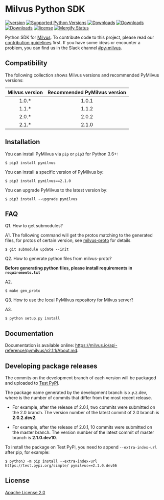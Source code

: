 # Milvus Python SDK

[![version](https://img.shields.io/pypi/v/pymilvus.svg?color=blue)](https://pypi.org/project/pymilvus/)
[![Supported Python Versions](https://img.shields.io/pypi/pyversions/pymilvus?logo=python&logoColor=blue)](https://pypi.org/project/pymilvus/)
[![Downloads](https://pepy.tech/badge/pymilvus)](https://pepy.tech/project/pymilvus)
[![Downloads](https://pepy.tech/badge/pymilvus/month)](https://pepy.tech/project/pymilvus/month)
[![Downloads](https://pepy.tech/badge/pymilvus/week)](https://pepy.tech/project/pymilvus/week)
[![license](https://img.shields.io/hexpm/l/plug.svg?color=green)](https://github.com/milvus-io/pymilvus/blob/master/LICENSE)
[![Mergify Status][mergify-status]][mergify]


Python SDK for [Milvus](https://github.com/milvus-io/milvus). To contribute code to this project, please read our [contribution guidelines](https://github.com/milvus-io/milvus/blob/master/CONTRIBUTING.md) first. If you have some ideas or encounter a problem, you can find us in the Slack channel [#py-milvus](https://milvusio.slack.com/archives/C024XTWMT4L).


## Compatibility
The following collection shows Milvus versions and recommended PyMilvus versions:

|Milvus version| Recommended PyMilvus version |
|:-----:|:-----:|
| 1.0.* | 1.0.1 |
| 1.1.* | 1.1.2 |
| 2.0.* | 2.0.2 |
| 2.1.* | 2.1.0 |


## Installation

You can install PyMilvus via `pip` or `pip3` for Python 3.6+:

```shell
$ pip3 install pymilvus
```

You can install a specific version of PyMilvus by:

```shell
$ pip3 install pymilvus==2.1.0
```

You can upgrade PyMilvus to the latest version by:

```shell
$ pip3 install --upgrade pymilvus
```

## FAQ
Q1. How to get submodules?

A1. The following command will get the protos matching to the generated files, for protos of certain version, see
[milvus-proto](https://github.com/milvus-io/milvus-proto#usage) for details.
```shell
$ git submodule update --init
```

Q2. How to generate python files from milvus-proto?

**Before generating python files, please install requirements in `requirements.txt`**

A2.
```shell
$ make gen_proto
```

Q3. How to use the local PyMilvus repository for Milvus server?

A3.
```shell
$ python setup.py install
```


## Documentation

Documentation is available online: https://milvus.io/api-reference/pymilvus/v2.1.1/About.md.


## Developing package releases

The commits on the development branch of each version will be packaged and uploaded to [Test PyPI](https://test.pypi.org/).

The package name generated by the development branch is x.y.z.dev<dist>, where <dist> is the number of commits that differ from the most recent release.

- For example, after the release of 2.0.1, two commits were submitted on the 2.0 branch.
The version number of the latest commit of 2.0 branch is **2.0.2.dev2**.

- For example, after the release of 2.0.1, 10 commits were submitted on the master branch.
The version number of the latest commit of master branch is **2.1.0.dev10**.


To install the package on Test PyPi, you need to append `--extra-index-url` after pip, for example:
```shell
$ python3 -m pip install --extra-index-url https://test.pypi.org/simple/ pymilvus==2.1.0.dev66
```


## License
[Apache License 2.0](LICENSE)


[mergify]: https://mergify.io
[mergify-status]: https://img.shields.io/endpoint.svg?url=https://gh.mergify.io/badges/milvus-io/pymilvus&style=plastic
